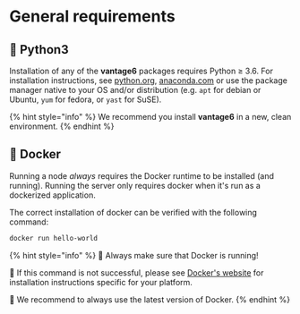 # General requirements

## 🐍 Python3

Installation of any of the **vantage6** packages requires Python ≥ 3.6. For installation instructions, see [python.org](https://python.org), [anaconda.com](https://anaconda.com) or use the package manager native to your OS and/or distribution \(e.g. `apt` for debian or Ubuntu, `yum` for fedora, or `yast` for SuSE\).

{% hint style="info" %}
We recommend you install **vantage6** in a new, clean environment.
{% endhint %}

## 🐳 Docker

Running a node _always_ requires the Docker runtime to be installed \(and running\). Running the server only requires docker when it's run as a dockerized application.

The correct installation of docker can be verified with the following command:

```bash
docker run hello-world
```

{% hint style="info" %}
🐳 Always make sure that Docker is running!

🐳 If this command is not successful, please see [Docker's website](https://www.docker.com/get-started) for installation instructions specific for your platform.

🐳 We recommend to always use the latest version of Docker.
{% endhint %}

